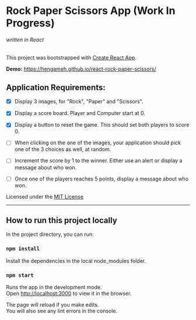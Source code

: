 # Rock Paper Scissors App (Work In Progress)
###### written in React

This project was bootstrapped with [Create React App](https://github.com/facebook/create-react-app).

**Demo:** https://hengameh.github.io/react-rock-paper-scissors/

## Application Requirements:

- [x] Display 3 images, for "Rock", "Paper" and "Scissors".

- [x] Display a score board. Player and Computer start at 0.

- [x] Display a button to reset the game. This should set both players to score 0.

- [ ] When clicking on the one of the images, your application should pick one of the 3 choices as well, at random.

- [ ] Increment the score by 1 to the winner. Either use an alert or display a message about who won.

- [ ] Once one of the players reaches 5 points, display a message about who won.


Licensed under the [MIT License](LICENSE)
____________________________________________________________________________

## How to run this project locally

In the project directory, you can run:

### `npm install`
Install the dependencies in the local node_modules folder.

### `npm start`

Runs the app in the development mode.<br />
Open [http://localhost:3000](http://localhost:3000) to view it in the browser.

The page will reload if you make edits.<br />
You will also see any lint errors in the console.
